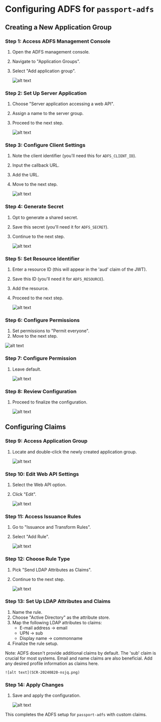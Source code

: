 # Configuring ADFS for `passport-adfs`

## Creating a New Application Group

### Step 1: Access ADFS Management Console

1. Open the ADFS management console.
2. Navigate to "Application Groups".
3. Select "Add application group".

   ![alt text](SCR-20240820-mnbz.png)

### Step 2: Set Up Server Application

1. Choose "Server application accessing a web API".
2. Assign a name to the server group.
3. Proceed to the next step.

   ![alt text](SCR-20240820-nnsw.png)

### Step 3: Configure Client Settings

1. Note the client identifier (you'll need this for `ADFS_CLIENT_ID`).
2. Input the callback URL.
3. Add the URL.
4. Move to the next step.

   ![alt text](SCR-20240820-nolf.png)

### Step 4: Generate Secret

1. Opt to generate a shared secret.
2. Save this secret (you'll need it for `ADFS_SECRET`).
3. Continue to the next step.

   ![alt text](SCR-20240820-nove.png)

### Step 5: Set Resource Identifier

1. Enter a resource ID (this will appear in the 'aud' claim of the JWT).
2. Save this ID (you'll need it for `ADFS_RESOURCE`).
3. Add the resource.
4. Proceed to the next step.

   ![alt text](SCR-20240820-npeq.png)

### Step 6: Configure Permissions

1. Set permissions to "Permit everyone".
2. Move to the next step.

![alt text](SCR-20240820-npnn.png)

### Step 7: Configure Permission

1. Leave default.

   ![alt text](SCR-20240820-npwx.png)

### Step 8: Review Configuration

1. Proceed to finalize the configuration.

   ![alt text](SCR-20240820-nqfj.png)

## Configuring Claims

### Step 9: Access Application Group

1. Locate and double-click the newly created application group.

   ![alt text](SCR-20240820-nqqf.png)

### Step 10: Edit Web API Settings

1. Select the Web API option.
2. Click "Edit".

   ![alt text](SCR-20240820-nrcs.png)

### Step 11: Access Issuance Rules

1. Go to "Issuance and Transform Rules".
2. Select "Add Rule".

   ![alt text](SCR-20240820-nrjz.png)

### Step 12: Choose Rule Type

1. Pick "Send LDAP Attributes as Claims".
2. Continue to the next step.

   ![alt text](SCR-20240820-nrrz.png)

### Step 13: Set Up LDAP Attributes and Claims

1. Name the rule.
2. Choose "Active Directory" as the attribute store.
3. Map the following LDAP attributes to claims:
   - E-mail address → email
   - UPN → sub
   - Display name → commonname
4. Finalize the rule setup.

Note: ADFS doesn't provide additional claims by default. The 'sub' claim is crucial for most systems. Email and name claims are also beneficial. Add any desired profile information as claims here.

    ![alt text](SCR-20240820-nsjq.png)

### Step 14: Apply Changes

1. Save and apply the configuration.

   ![alt text](SCR-20240820-ntbh.png)

This completes the ADFS setup for `passport-adfs` with custom claims.
